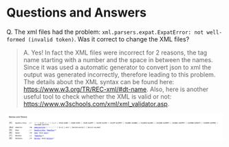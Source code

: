 # Questions and Answers

Q. The xml files had the problem: `xml.parsers.expat.ExpatError: not well-formed (invalid token)`. Was it correct to change the XML files?
> A. Yes! In fact the XML files were incorrect for 2 reasons, the tag name starting with a number and the space in between the names. Since it was used a automatic generator to convert json to xml the output was generated incorrectly, therefore leading to this problem. The details about the XML syntax can be found here: https://www.w3.org/TR/REC-xml/#dt-name. Also, here is another useful tool to check whether the XML is valid or not: https://www.w3schools.com/xml/xml_validator.asp.

![xml syntax](images/xml_syntax.png)
